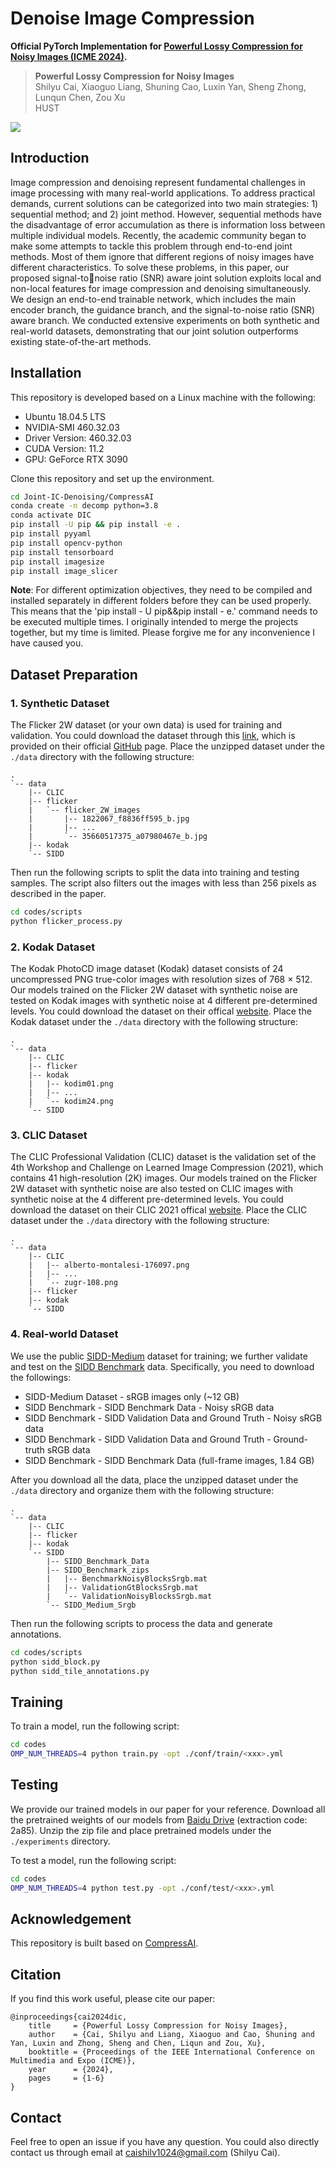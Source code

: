 # Denoise Image Compression

**Official PyTorch Implementation for [Powerful Lossy Compression for Noisy Images (ICME 2024)](https://ieeexplore.ieee.org/document/10687468).**

> **Powerful Lossy Compression for Noisy Images** <br>
> Shilyu Cai, Xiaoguo Liang, Shuning Cao, Luxin Yan, Sheng Zhong, Lunqun Chen, Zou Xu <br>
> HUST <br>

![](./figure/network_architecture_share_SNR.png)

## Introduction

Image compression and denoising represent fundamental challenges in image processing with many real-world applications. To address practical demands, current solutions can be categorized into two main strategies: 1) sequential method; and 2) joint method. However, sequential methods have the disadvantage of error accumulation as there is information loss between multiple individual models. Recently, the academic community began to make some attempts to tackle this problem through end-to-end joint methods. Most of them ignore that different regions of noisy images have different characteristics. To solve these problems, in this paper, our proposed signal-tonoise ratio (SNR) aware joint solution exploits local and non-local features for image compression and denoising simultaneously. We design an end-to-end trainable network, which includes the main encoder branch, the guidance branch, and the signal-to-noise ratio (SNR) aware branch. We conducted extensive experiments on both synthetic and real-world datasets, demonstrating that our joint solution outperforms existing state-of-the-art methods.

## Installation

This repository is developed based on a Linux machine with the following:

* Ubuntu 18.04.5 LTS
* NVIDIA-SMI 460.32.03
* Driver Version: 460.32.03
* CUDA Version: 11.2
* GPU: GeForce RTX 3090

Clone this repository and set up the environment.

```bash
cd Joint-IC-Denoising/CompressAI
conda create -n decomp python=3.8
conda activate DIC
pip install -U pip && pip install -e .
pip install pyyaml
pip install opencv-python
pip install tensorboard
pip install imagesize
pip install image_slicer
```

**Note**: For different optimization objectives, they need to be compiled and installed separately in different folders before they can be used properly. This means that the 'pip install - U pip&&pip install - e.' command needs to be executed multiple times. I originally intended to merge the projects together, but my time is limited. Please forgive me for any inconvenience I have caused you.

## Dataset Preparation

### 1. Synthetic Dataset

The Flicker 2W dataset (or your own data) is used for training and validation. You could download the dataset through this [link](https://drive.google.com/file/d/1EK04NO6o3zbcFv5G-vtPDEkPB1dWblEF/view), which is provided on their official [GitHub](https://github.com/liujiaheng/CompressionData) page. Place the unzipped dataset under the `./data` directory with the following structure:

```
.
`-- data
    |-- CLIC
    |-- flicker
    |   `-- flicker_2W_images
    |       |-- 1822067_f8836ff595_b.jpg
    |       |-- ...
    |       `-- 35660517375_a07980467e_b.jpg
    |-- kodak
    `-- SIDD   
```

Then run the following scripts to split the data into training and testing samples. The script also filters out the images with less than $256$ pixels as described in the paper.

```bash
cd codes/scripts
python flicker_process.py
```

### 2. Kodak Dataset

The Kodak PhotoCD image dataset (Kodak) dataset consists of 24 uncompressed PNG true-color images with resolution sizes of 768 $\times$ 512. Our models trained on the Flicker 2W dataset with synthetic noise are tested on Kodak images with synthetic noise at 4 different pre-determined levels. You could download the dataset on their offical [website](http://r0k.us/graphics/kodak/). Place the Kodak dataset under the `./data` directory with the following structure:

```
.
`-- data
    |-- CLIC
    |-- flicker
    |-- kodak
    |   |-- kodim01.png
    |   |-- ...
    |   `-- kodim24.png
    `-- SIDD   
```

### 3. CLIC Dataset

The CLIC Professional Validation (CLIC) dataset is the validation set of the 4th Workshop and Challenge on Learned Image Compression (2021), which contains 41 high-resolution (2K) images. Our models trained on the Flicker 2W dataset with synthetic noise are also tested on CLIC images with synthetic noise at the 4 different pre-determined levels. You could download the dataset on their CLIC 2021 offical [website](http://clic.compression.cc/2021/tasks/index.html). Place the CLIC dataset under the `./data` directory with the following structure:

```
.
`-- data
    |-- CLIC
    |   |-- alberto-montalesi-176097.png
    |   |-- ...
    |   `-- zugr-108.png
    |-- flicker
    |-- kodak
    `-- SIDD   
```

### 4. Real-world Dataset

We use the public [SIDD-Medium](https://www.eecs.yorku.ca/~kamel/sidd/dataset.php) dataset for training; we further validate and test on the [SIDD Benchmark](https://www.eecs.yorku.ca/~kamel/sidd/benchmark.php) data. Specifically, you need to download the followings:

* SIDD-Medium Dataset - sRGB images only (~12 GB)
* SIDD Benchmark - SIDD Benchmark Data - Noisy sRGB data
* SIDD Benchmark - SIDD Validation Data and Ground Truth - Noisy sRGB data
* SIDD Benchmark - SIDD Validation Data and Ground Truth - Ground-truth sRGB data
* SIDD Benchmark - SIDD Benchmark Data (full-frame images, 1.84 GB)

After you download all the data, place the unzipped dataset under the `./data` directory and organize them with the following structure:

```
.
`-- data
    |-- CLIC
    |-- flicker
    |-- kodak
    `-- SIDD  
        |-- SIDD_Benchmark_Data
        |-- SIDD_Benchmark_zips
        |   |-- BenchmarkNoisyBlocksSrgb.mat
        |   |-- ValidationGtBlocksSrgb.mat
        |   `-- ValidationNoisyBlocksSrgb.mat
        `-- SIDD_Medium_Srgb
```

Then run the following scripts to process the data and generate annotations.

```bash
cd codes/scripts
python sidd_block.py
python sidd_tile_annotations.py
```

## Training

To train a model, run the following script:

```bash
cd codes
OMP_NUM_THREADS=4 python train.py -opt ./conf/train/<xxx>.yml
```

## Testing

We provide our trained models in our paper for your reference. Download all the pretrained weights of our models from [Baidu Drive](https://pan.baidu.com/s/1vOZRHeRU5NJ3eyjQiZV6IA) (extraction code: 2a85). Unzip the zip file and place pretrained models under the `./experiments` directory.

To test a model, run the following script:

```bash
cd codes
OMP_NUM_THREADS=4 python test.py -opt ./conf/test/<xxx>.yml
```

## Acknowledgement

This repository is built based on [CompressAI](https://github.com/InterDigitalInc/CompressAI).

## Citation

If you find this work useful, please cite our paper:

```
@inproceedings{cai2024dic,
    title     = {Powerful Lossy Compression for Noisy Images}, 
    author    = {Cai, Shilyu and Liang, Xiaoguo and Cao, Shuning and Yan, Luxin and Zhong, Sheng and Chen, Liqun and Zou, Xu},
    booktitle = {Proceedings of the IEEE International Conference on Multimedia and Expo (ICME)},
    year      = {2024},
    pages     = {1-6}
}
```

## Contact

Feel free to open an issue if you have any question. You could also directly contact us through email at caishilv1024@gmail.com (Shilyu Cai).
